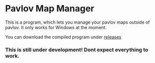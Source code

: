 # Pavlov Map Manager
This is a program, which lets you manage your pavlov maps outside of pavlov. It only works for Windows at the moment.

You can download the compiled program under [releases](https://github.com/Rumrobot/pavlov-map-manager/releases)

### This is still under development! Dont expect everything to work. 
